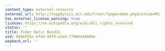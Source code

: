 ```yaml
---
content_type: external-resource
external_url: http://tsgphysics.mit.edu/front/?page=demo.php&letnum=M%204&show=0
has_external_license_warning: true
license: https://en.wikipedia.org/wiki/All_rights_reserved
status: ''
title: Fiber Optic Bundle
uid: 6d9e555c-ef44-44f0-a1ed-7f904a4de88e
wayback_url: ''
---
```


